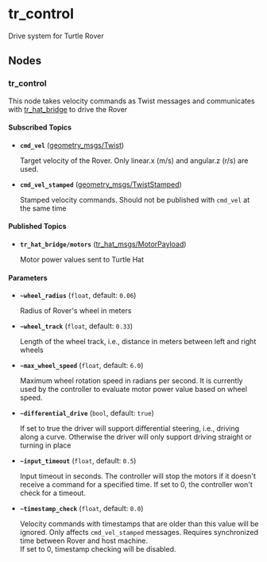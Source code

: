 # tr_control
Drive system for Turtle Rover

## Nodes

### tr_control
This node takes velocity commands as Twist messages and communicates with [tr_hat_bridge] to drive the Rover

#### Subscribed Topics

* **`cmd_vel`** ([geometry_msgs/Twist])

    Target velocity of the Rover. Only linear.x (m/s) and angular.z (r/s) are used.

* **`cmd_vel_stamped`** ([geometry_msgs/TwistStamped])

    Stamped velocity commands. Should not be published with `cmd_vel` at the same time


#### Published Topics

* **`tr_hat_bridge/motors`** ([tr_hat_msgs/MotorPayload])

    Motor power values sent to Turtle Hat

#### Parameters

* **`~wheel_radius`** (`float`, default: `0.06`)

    Radius of Rover's wheel in meters

* **`~wheel_track`** (`float`, default: `0.33`)

    Length of the wheel track, i.e., distance in meters between left and right wheels

* **`~max_wheel_speed`** (`float`, default: `6.0`)

    Maximum wheel rotation speed in radians per second. It is currently used by the controller to evaluate motor power value based on wheel speed.

* **`~differential_drive`** (`bool`, default: `true`)

    If set to true the driver will support differential steering, i.e., driving along a curve. Otherwise the driver will only support driving straight or turning in place

* **`~input_timeout`** (`float`, default: `0.5`)

    Input timeout in seconds. The controller will stop the motors if it doesn't receive a command for a specified time. If set to 0, the controller won't check for a timeout.

* **`~timestamp_check`** (`float`, default: `0.0`)

    Velocity commands with timestamps that are older than this value will be ignored. Only affects `cmd_vel_stamped` messages. Requires synchronized time between Rover and host machine.  
    If set to 0, timestamp checking will be disabled.


[tr_hat_bridge]: https://github.com/TurtleRover/tr_ros/tree/master/tr_hat_bridge
[geometry_msgs/Twist]: http://docs.ros.org/api/geometry_msgs/html/msg/Twist.html
[geometry_msgs/TwistStamped]: http://docs.ros.org/api/geometry_msgs/html/msg/TwistStamped.html
[tr_hat_msgs/MotorPayload]: https://github.com/TurtleRover/tr_ros/blob/master/tr_hat_msgs/msg/MotorPayload.msg